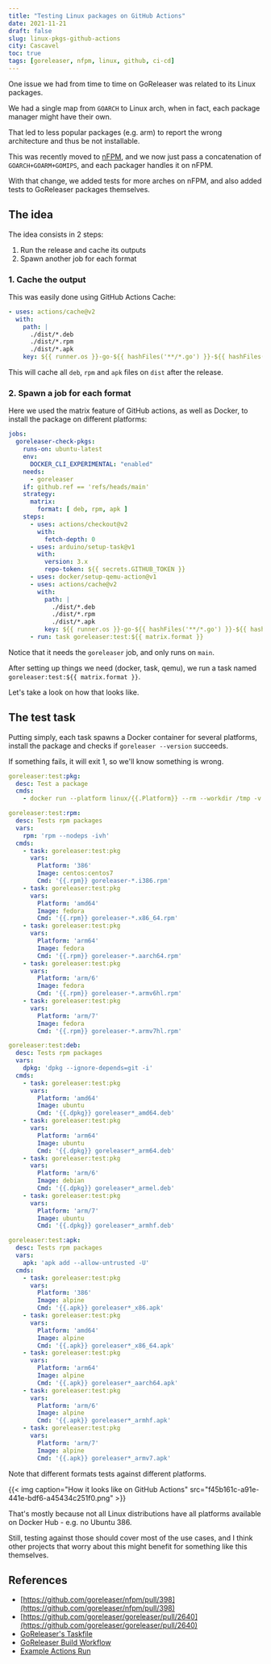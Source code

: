 ```yaml
---
title: "Testing Linux packages on GitHub Actions"
date: 2021-11-21
draft: false
slug: linux-pkgs-github-actions
city: Cascavel
toc: true
tags: [goreleaser, nfpm, linux, github, ci-cd]
---
```


One issue we had from time to time on GoReleaser was related to its Linux packages.

We had a single map from `GOARCH` to Linux arch, when in fact, each package manager might have their own.

That led to less popular packages (e.g. arm) to report the wrong architecture and thus be not installable. 

This was recently moved to [nFPM](https://nfpm.goreleaser.com), and we now just pass a concatenation of `GOARCH+GOARM+GOMIPS`, and each packager handles it on nFPM.

With that change, we added tests for more arches on nFPM, and also added tests to GoReleaser packages themselves.

## The idea

The idea consists in 2 steps:

1. Run the release and cache its outputs
2. Spawn another job for each format

### 1. Cache the output

This was easily done using GitHub Actions Cache:

```yaml
- uses: actions/cache@v2
  with:
    path: |
      ./dist/*.deb
      ./dist/*.rpm
      ./dist/*.apk
    key: ${{ runner.os }}-go-${{ hashFiles('**/*.go') }}-${{ hashFiles('**/go.sum') }}
```

This will cache all `deb`, `rpm` and `apk` files on `dist` after the release.

### 2. Spawn a job for each format

Here we used the matrix feature of GitHub actions, as well as Docker, to install the package on different platforms:

```yaml
jobs:
  goreleaser-check-pkgs:
    runs-on: ubuntu-latest
    env:
      DOCKER_CLI_EXPERIMENTAL: "enabled"
    needs:
      - goreleaser
    if: github.ref == 'refs/heads/main'
    strategy:
      matrix:
        format: [ deb, rpm, apk ]
    steps:
      - uses: actions/checkout@v2
        with:
          fetch-depth: 0
      - uses: arduino/setup-task@v1
        with:
          version: 3.x
          repo-token: ${{ secrets.GITHUB_TOKEN }}
      - uses: docker/setup-qemu-action@v1
      - uses: actions/cache@v2
        with:
          path: |
            ./dist/*.deb
            ./dist/*.rpm
            ./dist/*.apk
          key: ${{ runner.os }}-go-${{ hashFiles('**/*.go') }}-${{ hashFiles('**/go.sum') }}
      - run: task goreleaser:test:${{ matrix.format }}
```

Notice that it needs the `goreleaser` job, and only runs on `main`.

After setting up things we need (docker, task, qemu), we run a task named `goreleaser:test:${{ matrix.format }}`.

Let's take a look on how that looks like.

## The test task

Putting simply, each task spawns a Docker container for several platforms, install the package and checks if `goreleaser --version` succeeds.

If something fails, it will exit 1, so we'll know something is wrong.

```yaml
goreleaser:test:pkg:
  desc: Test a package
  cmds:
    - docker run --platform linux/{{.Platform}} --rm --workdir /tmp -v $PWD/dist:/tmp {{.Image}} sh -c '{{.Cmd}} && goreleaser --version'

goreleaser:test:rpm:
  desc: Tests rpm packages
  vars:
    rpm: 'rpm --nodeps -ivh'
  cmds:
    - task: goreleaser:test:pkg
      vars:
        Platform: '386'
        Image: centos:centos7
        Cmd: '{{.rpm}} goreleaser-*.i386.rpm'
    - task: goreleaser:test:pkg
      vars:
        Platform: 'amd64'
        Image: fedora
        Cmd: '{{.rpm}} goreleaser-*.x86_64.rpm'
    - task: goreleaser:test:pkg
      vars:
        Platform: 'arm64'
        Image: fedora
        Cmd: '{{.rpm}} goreleaser-*.aarch64.rpm'
    - task: goreleaser:test:pkg
      vars:
        Platform: 'arm/6'
        Image: fedora
        Cmd: '{{.rpm}} goreleaser-*.armv6hl.rpm'
    - task: goreleaser:test:pkg
      vars:
        Platform: 'arm/7'
        Image: fedora
        Cmd: '{{.rpm}} goreleaser-*.armv7hl.rpm'

goreleaser:test:deb:
  desc: Tests rpm packages
  vars:
    dpkg: 'dpkg --ignore-depends=git -i'
  cmds:
    - task: goreleaser:test:pkg
      vars:
        Platform: 'amd64'
        Image: ubuntu
        Cmd: '{{.dpkg}} goreleaser*_amd64.deb'
    - task: goreleaser:test:pkg
      vars:
        Platform: 'arm64'
        Image: ubuntu
        Cmd: '{{.dpkg}} goreleaser*_arm64.deb'
    - task: goreleaser:test:pkg
      vars:
        Platform: 'arm/6'
        Image: debian
        Cmd: '{{.dpkg}} goreleaser*_armel.deb'
    - task: goreleaser:test:pkg
      vars:
        Platform: 'arm/7'
        Image: ubuntu
        Cmd: '{{.dpkg}} goreleaser*_armhf.deb'

goreleaser:test:apk:
  desc: Tests rpm packages
  vars:
    apk: 'apk add --allow-untrusted -U'
  cmds:
    - task: goreleaser:test:pkg
      vars:
        Platform: '386'
        Image: alpine
        Cmd: '{{.apk}} goreleaser*_x86.apk'
    - task: goreleaser:test:pkg
      vars:
        Platform: 'amd64'
        Image: alpine
        Cmd: '{{.apk}} goreleaser*_x86_64.apk'
    - task: goreleaser:test:pkg
      vars:
        Platform: 'arm64'
        Image: alpine
        Cmd: '{{.apk}} goreleaser*_aarch64.apk'
    - task: goreleaser:test:pkg
      vars:
        Platform: 'arm/6'
        Image: alpine
        Cmd: '{{.apk}} goreleaser*_armhf.apk'
    - task: goreleaser:test:pkg
      vars:
        Platform: 'arm/7'
        Image: alpine
        Cmd: '{{.apk}} goreleaser*_armv7.apk'
```

Note that different formats tests against different platforms.

{{< img caption="How it looks like on GitHub Actions" src="f45b161c-a91e-441e-bdf6-a45434c251f0.png" >}}

That's mostly because not all Linux distributions have all platforms available on Docker Hub - e.g. no Ubuntu 386.

Still, testing against those should cover most of the use cases, and I think other projects that worry about this might benefit for something like this themselves.

## References

- [https://github.com/goreleaser/nfpm/pull/398](https://github.com/goreleaser/nfpm/pull/398)
- [https://github.com/goreleaser/goreleaser/pull/2640](https://github.com/goreleaser/goreleaser/pull/2640)
- [GoReleaser's Taskfile](https://github.com/goreleaser/goreleaser/blob/12066dd8d9179ef19dde061d67354f5ebc081685/Taskfile.yml#L128-L226)
- [GoReleaser Build Workflow](https://github.com/goreleaser/goreleaser/blob/35eb844f937d3c18f308b3eff85e1c5abf092f4d/.github/workflows/build.yml#L12-L38)
- [Example Actions Run](https://github.com/goreleaser/goreleaser/actions/runs/1487207845)
